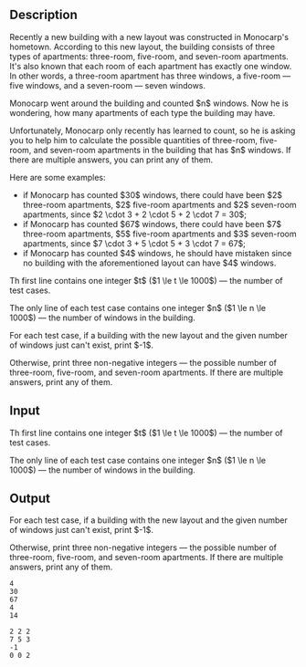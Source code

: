 ## Description

<div><p>Recently a new building with a new layout was constructed in Monocarp's hometown. According to this new layout, the building consists of three types of apartments: three-room, five-room, and seven-room apartments. It's also known that each room of each apartment has exactly one window. In other words, a three-room apartment has three windows, a five-room&nbsp;— five windows, and a seven-room&nbsp;— seven windows.</p><p>Monocarp went around the building and counted $n$ windows. Now he is wondering, how many apartments of each type the building may have.</p><p>Unfortunately, Monocarp only recently has learned to count, so he is asking you to help him to calculate the possible quantities of three-room, five-room, and seven-room apartments in the building that has $n$ windows. If there are multiple answers, you can print any of them.</p><p>Here are some examples:</p><ul> <li> if Monocarp has counted $30$ windows, there could have been $2$ three-room apartments, $2$ five-room apartments and $2$ seven-room apartments, since $2 \cdot 3 + 2 \cdot 5 + 2 \cdot 7 = 30$; </li><li> if Monocarp has counted $67$ windows, there could have been $7$ three-room apartments, $5$ five-room apartments and $3$ seven-room apartments, since $7 \cdot 3 + 5 \cdot 5 + 3 \cdot 7 = 67$; </li><li> if Monocarp has counted $4$ windows, he should have mistaken since no building with the aforementioned layout can have $4$ windows. </li></ul></div><div class="input-specification"><p>Th first line contains one integer $t$ ($1 \le t \le 1000$)&nbsp;— the number of test cases.</p><p>The only line of each test case contains one integer $n$ ($1 \le n \le 1000$)&nbsp;— the number of windows in the building.</p></div><div class="output-specification"><p>For each test case, if a building with the new layout and the given number of windows just can't exist, print $-1$.</p><p>Otherwise, print three non-negative integers&nbsp;— the possible number of three-room, five-room, and seven-room apartments. If there are multiple answers, print any of them.</p></div>

## Input

<p>Th first line contains one integer $t$ ($1 \le t \le 1000$)&nbsp;— the number of test cases.</p><p>The only line of each test case contains one integer $n$ ($1 \le n \le 1000$)&nbsp;— the number of windows in the building.</p>

## Output

<p>For each test case, if a building with the new layout and the given number of windows just can't exist, print $-1$.</p><p>Otherwise, print three non-negative integers&nbsp;— the possible number of three-room, five-room, and seven-room apartments. If there are multiple answers, print any of them.</p>





```input1
4
30
67
4
14
```




```output1
2 2 2
7 5 3
-1
0 0 2
```


